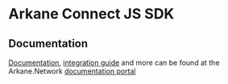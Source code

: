 Arkane Connect JS SDK
===


## Documentation

[Documentation], [integration guide] and more can be found at the Arkane.Network [documentation portal]



[integration guide]: https://docs.arkane.network/pages/js-multi-chain-wallet.html
[Documentation]: https://docs.arkane.network/pages/connect-js.html
[documentation portal]: https://docs.arkane.network/
